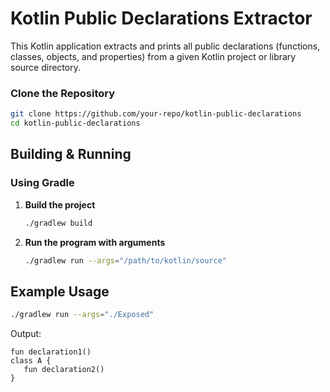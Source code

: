 # Kotlin Public Declarations Extractor

This Kotlin application extracts and prints all public declarations (functions, classes, objects, and properties) from a given Kotlin project or library source directory.

### Clone the Repository
```sh
git clone https://github.com/your-repo/kotlin-public-declarations
cd kotlin-public-declarations
```

## Building & Running

### Using Gradle
1. **Build the project**
   ```sh
   ./gradlew build
   ```
2. **Run the program with arguments**
   ```sh
   ./gradlew run --args="/path/to/kotlin/source"
   ```

## Example Usage
```sh
./gradlew run --args="./Exposed"
```
Output:
```
fun declaration1()
class A {
   fun declaration2()
}
```
